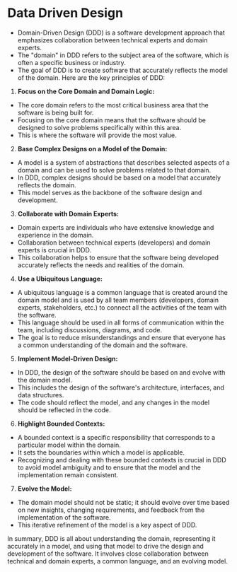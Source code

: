 # Data Driven Design

* Domain-Driven Design (DDD) is a software development approach that emphasizes collaboration between technical experts and domain experts.
* The "domain" in DDD refers to the subject area of the software, which is often a specific business or industry.
* The goal of DDD is to create software that accurately reflects the model of the domain. Here are the key principles of DDD:

1. **Focus on the Core Domain and Domain Logic:**
* The core domain refers to the most critical business area that the software is being built for.
* Focusing on the core domain means that the software should be designed to solve problems specifically within this area.
* This is where the software will provide the most value.

2. **Base Complex Designs on a Model of the Domain:**
* A model is a system of abstractions that describes selected aspects of a domain and can be used to solve problems related to that domain.
* In DDD, complex designs should be based on a model that accurately reflects the domain.
* This model serves as the backbone of the software design and development.

3. **Collaborate with Domain Experts:**
* Domain experts are individuals who have extensive knowledge and experience in the domain.
* Collaboration between technical experts (developers) and domain experts is crucial in DDD.
* This collaboration helps to ensure that the software being developed accurately reflects the needs and realities of the domain.

4. **Use a Ubiquitous Language:**
* A ubiquitous language is a common language that is created around the domain model and is used by all team members (developers, domain experts, stakeholders, etc.) to connect all the activities of the team with the software.
* This language should be used in all forms of communication within the team, including discussions, diagrams, and code.
* The goal is to reduce misunderstandings and ensure that everyone has a common understanding of the domain and the software.

5. **Implement Model-Driven Design:**
* In DDD, the design of the software should be based on and evolve with the domain model.
* This includes the design of the software's architecture, interfaces, and data structures.
* The code should reflect the model, and any changes in the model should be reflected in the code.

6. **Highlight Bounded Contexts:**
* A bounded context is a specific responsibility that corresponds to a particular model within the domain.
* It sets the boundaries within which a model is applicable.
* Recognizing and dealing with these bounded contexts is crucial in DDD to avoid model ambiguity and to ensure that the model and the implementation remain consistent.

7. **Evolve the Model:**
* The domain model should not be static; it should evolve over time based on new insights, changing requirements, and feedback from the implementation of the software.
* This iterative refinement of the model is a key aspect of DDD.

In summary, DDD is all about understanding the domain, representing it accurately in a model, and using that model to drive the design and development of the software. It involves close collaboration between technical and domain experts, a common language, and an evolving model.